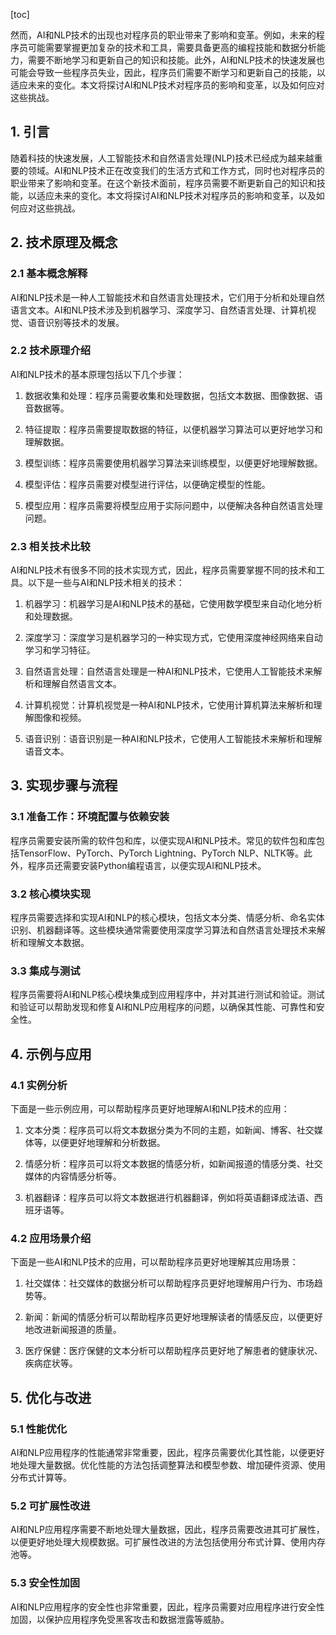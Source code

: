 
[toc]                    
                
                
然而，AI和NLP技术的出现也对程序员的职业带来了影响和变革。例如，未来的程序员可能需要掌握更加复杂的技术和工具，需要具备更高的编程技能和数据分析能力，需要不断地学习和更新自己的知识和技能。此外，AI和NLP技术的快速发展也可能会导致一些程序员失业，因此，程序员们需要不断学习和更新自己的技能，以适应未来的变化。本文将探讨AI和NLP技术对程序员的影响和变革，以及如何应对这些挑战。

## 1. 引言

随着科技的快速发展，人工智能技术和自然语言处理(NLP)技术已经成为越来越重要的领域。AI和NLP技术正在改变我们的生活方式和工作方式，同时也对程序员的职业带来了影响和变革。在这个新技术面前，程序员需要不断更新自己的知识和技能，以适应未来的变化。本文将探讨AI和NLP技术对程序员的影响和变革，以及如何应对这些挑战。

## 2. 技术原理及概念

### 2.1 基本概念解释

AI和NLP技术是一种人工智能技术和自然语言处理技术，它们用于分析和处理自然语言文本。AI和NLP技术涉及到机器学习、深度学习、自然语言处理、计算机视觉、语音识别等技术的发展。

### 2.2 技术原理介绍

AI和NLP技术的基本原理包括以下几个步骤：

1. 数据收集和处理：程序员需要收集和处理数据，包括文本数据、图像数据、语音数据等。

2. 特征提取：程序员需要提取数据的特征，以便机器学习算法可以更好地学习和理解数据。

3. 模型训练：程序员需要使用机器学习算法来训练模型，以便更好地理解数据。

4. 模型评估：程序员需要对模型进行评估，以便确定模型的性能。

5. 模型应用：程序员需要将模型应用于实际问题中，以便解决各种自然语言处理问题。

### 2.3 相关技术比较

AI和NLP技术有很多不同的技术实现方式，因此，程序员需要掌握不同的技术和工具。以下是一些与AI和NLP技术相关的技术：

1. 机器学习：机器学习是AI和NLP技术的基础，它使用数学模型来自动化地分析和处理数据。

2. 深度学习：深度学习是机器学习的一种实现方式，它使用深度神经网络来自动学习和学习特征。

3. 自然语言处理：自然语言处理是一种AI和NLP技术，它使用人工智能技术来解析和理解自然语言文本。

4. 计算机视觉：计算机视觉是一种AI和NLP技术，它使用计算机算法来解析和理解图像和视频。

5. 语音识别：语音识别是一种AI和NLP技术，它使用人工智能技术来解析和理解语音文本。

## 3. 实现步骤与流程

### 3.1 准备工作：环境配置与依赖安装

程序员需要安装所需的软件包和库，以便实现AI和NLP技术。常见的软件包和库包括TensorFlow、PyTorch、PyTorch Lightning、PyTorch NLP、NLTK等。此外，程序员还需要安装Python编程语言，以便实现AI和NLP技术。

### 3.2 核心模块实现

程序员需要选择和实现AI和NLP的核心模块，包括文本分类、情感分析、命名实体识别、机器翻译等。这些模块通常需要使用深度学习算法和自然语言处理技术来解析和理解文本数据。

### 3.3 集成与测试

程序员需要将AI和NLP核心模块集成到应用程序中，并对其进行测试和验证。测试和验证可以帮助发现和修复AI和NLP应用程序的问题，以确保其性能、可靠性和安全性。

## 4. 示例与应用

### 4.1 实例分析

下面是一些示例应用，可以帮助程序员更好地理解AI和NLP技术的应用：

1. 文本分类：程序员可以将文本数据分类为不同的主题，如新闻、博客、社交媒体等，以便更好地理解和分析数据。

2. 情感分析：程序员可以将文本数据的情感分析，如新闻报道的情感分类、社交媒体的内容情感分析等。

3. 机器翻译：程序员可以将文本数据进行机器翻译，例如将英语翻译成法语、西班牙语等。

### 4.2 应用场景介绍

下面是一些AI和NLP技术的应用，可以帮助程序员更好地理解其应用场景：

1. 社交媒体：社交媒体的数据分析可以帮助程序员更好地理解用户行为、市场趋势等。

2. 新闻：新闻的情感分析可以帮助程序员更好地理解读者的情感反应，以便更好地改进新闻报道的质量。

3. 医疗保健：医疗保健的文本分析可以帮助程序员更好地了解患者的健康状况、疾病症状等。

## 5. 优化与改进

### 5.1 性能优化

AI和NLP应用程序的性能通常非常重要，因此，程序员需要优化其性能，以便更好地处理大量数据。优化性能的方法包括调整算法和模型参数、增加硬件资源、使用分布式计算等。

### 5.2 可扩展性改进

AI和NLP应用程序需要不断地处理大量数据，因此，程序员需要改进其可扩展性，以便更好地处理大规模数据。可扩展性改进的方法包括使用分布式计算、使用内存池等。

### 5.3 安全性加固

AI和NLP应用程序的安全性也非常重要，因此，程序员需要对应用程序进行安全性加固，以保护应用程序免受黑客攻击和数据泄露等威胁。

